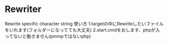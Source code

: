 # Rewriter
Rewrite specific character string
使い方
1.targetの中にRewriteしたいファイルをいれます(フォルダーになってても大丈夫)
2.start.cmdをおします、phpが入ってないと動きません(pmmpではないphp)